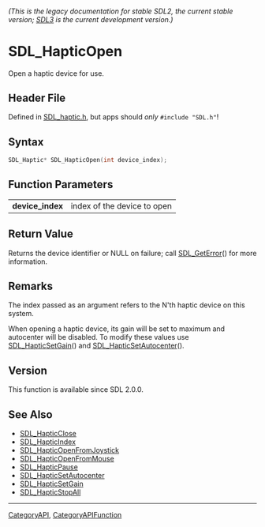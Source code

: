 ###### (This is the legacy documentation for stable SDL2, the current stable version; [SDL3](https://wiki.libsdl.org/SDL3/) is the current development version.)
# SDL_HapticOpen

Open a haptic device for use.

## Header File

Defined in [SDL_haptic.h](https://github.com/libsdl-org/SDL/blob/SDL2/include/SDL_haptic.h), but apps should _only_ `#include "SDL.h"`!

## Syntax

```c
SDL_Haptic* SDL_HapticOpen(int device_index);

```

## Function Parameters

|                      |                             |
| -------------------- | --------------------------- |
| **device_index**     | index of the device to open |

## Return Value

Returns the device identifier or NULL on failure; call
[SDL_GetError](SDL_GetError)() for more information.

## Remarks

The index passed as an argument refers to the N'th haptic device on this
system.

When opening a haptic device, its gain will be set to maximum and
autocenter will be disabled. To modify these values use
[SDL_HapticSetGain](SDL_HapticSetGain)() and
[SDL_HapticSetAutocenter](SDL_HapticSetAutocenter)().

## Version

This function is available since SDL 2.0.0.

## See Also

* [SDL_HapticClose](SDL_HapticClose)
* [SDL_HapticIndex](SDL_HapticIndex)
* [SDL_HapticOpenFromJoystick](SDL_HapticOpenFromJoystick)
* [SDL_HapticOpenFromMouse](SDL_HapticOpenFromMouse)
* [SDL_HapticPause](SDL_HapticPause)
* [SDL_HapticSetAutocenter](SDL_HapticSetAutocenter)
* [SDL_HapticSetGain](SDL_HapticSetGain)
* [SDL_HapticStopAll](SDL_HapticStopAll)

----
[CategoryAPI](CategoryAPI), [CategoryAPIFunction](CategoryAPIFunction)

